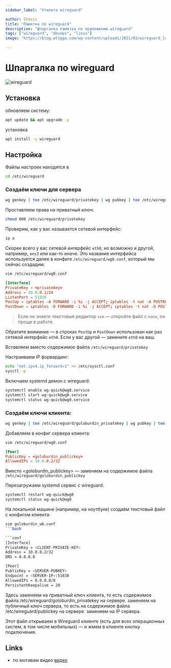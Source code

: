 ```yaml
---
sidebar_label: "Утилита wireguard"

author: Stavis
title: "Памятка по wireguard"
description: "Шпаргалка памятка по приложению wireguard"
tags: ["wireguard", "devops", "linux"]
image: "https://blog.wtigga.com/wp-content/uploads/2021/03/wireguard_logo.png"

---
```


# Шпаргалка по wireguard

![wireguard](https://blog.wtigga.com/wp-content/uploads/2021/03/wireguard_logo.png)

## Установка

обновляем систему:

```bash
apt update && apt upgrade -y
```

установка

```bash
apt install -y wireguard
```

## Настройка

Файлы настроек находятся в

```bash
cd /etc/wireguard
```

### Создаём ключи для сервера

```bash
wg genkey | tee /etc/wireguard/privatekey | wg pubkey | tee /etc/wireguard/publickey
```

Проставляем права на приватный ключ:

```bash
chmod 600 /etc/wireguard/privatekey
```


Проверим, как у вас называется сетевой интерфейс:

```bash
ip a
```

Скорее всего у вас сетевой интерфейс `eth0`, но возможно и другой, например, `ens3` или как-то иначе. Это название интерфейса используется далее в конфиге `/etc/wireguard/wg0.conf`, который мы сейчас создадим:

```bash
vim /etc/wireguard/wg0.conf
```

```conf title="wg0.conf"
[Interface]
PrivateKey = <privatekey>
Address = 10.0.0.1/24
ListenPort = 51830
PostUp = iptables -A FORWARD -i %i -j ACCEPT; iptables -t nat -A POSTROUTING -o eth0 -j MASQUERADE
PostDown = iptables -D FORWARD -i %i -j ACCEPT; iptables -t nat -D POSTROUTING -o eth0 -j MASQUERADE
```

> Если не знаете текстовый редактор `vim` — откройте файл с `nano`, он проще в работе.

Обратите внимание — в строках `PostUp` и `PostDown` использован как раз сетевой интерфейс `eth0`.
Если у вас другой — замените `eth0` на ваш.

Вставляем вместо <privatekey> содержимое файла `/etc/wireguard/privatekey`

Настраиваем IP форвардинг:

```bash
echo "net.ipv4.ip_forward=1" >> /etc/sysctl.conf
sysctl -p
```

Включаем systemd демон с wireguard:

```bash
systemctl enable wg-quick@wg0.service
systemctl start wg-quick@wg0.service
systemctl status wg-quick@wg0.service
```

### Создаём ключи клиента:

```bash
wg genkey | tee /etc/wireguard/goloburdin_privatekey | wg pubkey | tee /etc/wireguard/goloburdin_publickey
```

Добавляем в конфиг сервера клиента:

```bash
vim /etc/wireguard/wg0.conf
```

```conf title="wg0.conf"
[Peer]
PublicKey = <goloburdin_publickey>
AllowedIPs = 10.0.0.2/32
```


Вместо <goloburdin_publickey> — заменяем на содержимое файла `/etc/wireguard/goloburdin_publickey`

Перезагружаем systemd сервис с wireguard:

```bash
systemctl restart wg-quick@wg0
systemctl status wg-quick@wg0
```

На локальной машине (например, на ноутбуке) создаём текстовый файл с конфигом клиента:

```bash
vim goloburdin_wb.conf
```bash

```conf 
[Interface]
PrivateKey = <CLIENT-PRIVATE-KEY>
Address = 10.0.0.2/32
DNS = 8.8.8.8

[Peer]
PublicKey = <SERVER-PUBKEY>
Endpoint = <SERVER-IP>:51830
AllowedIPs = 0.0.0.0/0
PersistentKeepalive = 20
```


Здесь <CLIENT-PRIVATE-KEY> заменяем на приватный ключ клиента, то есть содержимое файла /etc/wireguard/goloburdin_privatekey на сервере. <SERVER-PUBKEY> заменяем на публичный ключ сервера, то есть на содержимое файла /etc/wireguard/publickey на сервере. <SERVER-IP> заменяем на IP сервера.

Этот файл открываем в Wireguard клиенте (есть для всех операционных систем, в том числе мобильных) — и жмем в клиенте кнопку подключения.

## Links

- по мотивам видео [видео](https://youtu.be/5Aql0V-ta8A)
